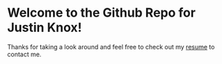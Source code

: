 # Welcome to the Github Repo for Justin Knox! 

 

Thanks for taking a look around and feel free to check out my [resume](https://www.linkedin.com/in/justintknox) to contact me.
